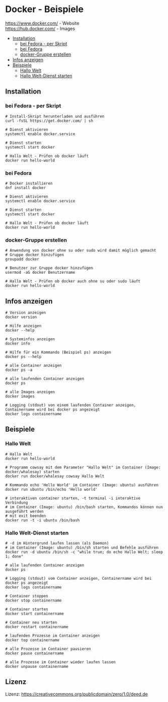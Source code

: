 # Docker - Beispiele

https://www.docker.com/ - Website    
https://hub.docker.com/ - Images

* [Installation](#installation)
  * [bei Fedora - per Skript](#bei-fedora---per-skript)
  * [bei Fedora](#bei-fedora)
  * [docker-Gruppe erstellen](#docker-gruppe-erstellen)
* [Infos anzeigen](#infos-anzeigen)
* [Beispiele](#beispiele)
  * [Hallo Welt](#hallo-welt)
  * [Hallo Welt-Dienst starten](#hallo-welt-dienst-starten)

## Installation

### bei Fedora - per Skript

```
# Install-Skript herunterladen und ausführen
curl -fsSL https://get.docker.com/ | sh

# Dienst aktivieren 
systemctl enable docker.service

# Dienst starten
systemctl start docker

# Hallo Welt - Prüfen ob docker läuft
docker run hello-world
```

### bei Fedora

```
# Docker installieren
dnf install docker

# Dienst aktivieren 
systemctl enable docker.service

# Dienst starten
systemctl start docker

# Hallo Welt - Prüfen ob docker läuft
docker run hello-world
```

### docker-Gruppe erstellen

```
# Anwendung von docker ohne su oder sudo wird damit möglich gemacht
# Gruppe docker hinzufügen
groupadd docker

# Benutzer zur Gruppe docker hinzufügen
usermod -aG docker Benutzername

# Hallo Welt - Prüfen ob docker auch ohne su oder sudo läuft
docker run hello-world
```

## Infos anzeigen

```
# Version anzeigen
docker version

# Hilfe anzeigen
docker --help

# Systeminfos anzeigen
docker info

# Hilfe für ein Kommando (Beispiel ps) anzeigen
docker ps --help

# alle Container anzeigen
docker ps -a

# alle laufenden Container anzeigen
docker ps

# alle Images anzeigen
docker images

# Logging (stdout) von einem laufenden Container anzeigen, Containername wird bei docker ps angezeigt
docker logs containername
```

## Beispiele

### Hallo Welt

```
# Hallo Welt
docker run hello-world

# Programm cowsay mit dem Parameter "Hallo Welt" im Container (Image: docker/whalesay) starten
docker run docker/whalesay cowsay Hallo Welt

# Kommando echo 'Hello World' im Container (Image: ubuntu) ausführen
docker run ubuntu /bin/echo 'Hello world'

# interaktiven container starten, -t terminal -i interaktive Verbindung
# im Container (Image: ubuntu) /bin/bash starten, Kommandos können nun ausgeführt werden
# mit exit beenden
docker run -t -i ubuntu /bin/bash
```

### Hallo Welt-Dienst starten

```
# -d im Hintergrund laufen lassen (als Daemon)
# im Container (Image: ubuntu) /bin/sh starten und Befehle ausführen
docker run -d ubuntu /bin/sh -c "while true; do echo Hallo Welt; sleep 1; done"

# alle laufenden Container anzeigen
docker ps

# Logging (stdout) vom Container anzeigen, Containername wird bei docker ps angezeigt
docker logs containername

# Container stoppen
docker stop containername

# Container starten
docker start containername

# Container neu starten
docker restart containername

# laufenden Prozesse im Container anzeigen
docker top containername

# alle Prozesse im Container pausieren
docker pause containername

# alle Prozesse im Container wieder laufen lassen
docker unpause containername
```

## Lizenz

Lizenz: https://creativecommons.org/publicdomain/zero/1.0/deed.de
